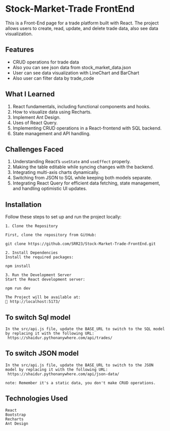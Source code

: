 
# Stock-Market-Trade FrontEnd

This is a Front-End page for a trade platform built with React. The project allows users to create, read, update, and delete trade data, also see data visualization.


## Features

- CRUD operations for trade data
- Also you can see json data from stock_market_data.json
- User can see data visualization with LineChart and BarChart
- Also user can filter data by trade_code

## What I Learned

1. React fundamentals, including functional components and hooks.
2. How to visualize data using Recharts.
3. Implement Ant Design.
4. Uses of React Query.
5. Implementing CRUD operations in a React-frontend with SQL backend.
6. State management and API handling.

## Challenges Faced

1. Understanding React’s `useState` and `useEffect` properly.
2. Making the table editable while syncing changes with the backend.
3. Integrating multi-axis charts dynamically.
4. Switching from JSON to SQL while keeping both models separate.
5. Integrating React Query for efficient data fetching, 
   state management, and handling optimistic UI updates.

## Installation

Follow these steps to set up and run the project locally:


    1. Clone the Repository

    First, clone the repository from GitHub:

    git clone https://github.com/SRR23/Stock-Market-Trade-FrontEnd.git

    2. Install Dependencies
    Install the required packages:

    npm install

    3. Run the Development Server
    Start the React development server:

    npm run dev

    The Project will be available at:
    📌 http://localhost:5173/

## To switch Sql model

    In the src/api.js file, update the BASE_URL to switch to the SQL model by replacing it with the following URL:
     https://shaidur.pythonanywhere.com/api/trades/
    
## To switch JSON model

    In the src/api.js file, update the BASE_URL to switch to the JSON model by replacing it with the following URL:
     https://shaidur.pythonanywhere.com/api/json-data/

    note: Remember it's a static data, you don't make CRUD operations.

## Technologies Used

    React
    Bootstrap
    Recharts
    Ant Design
